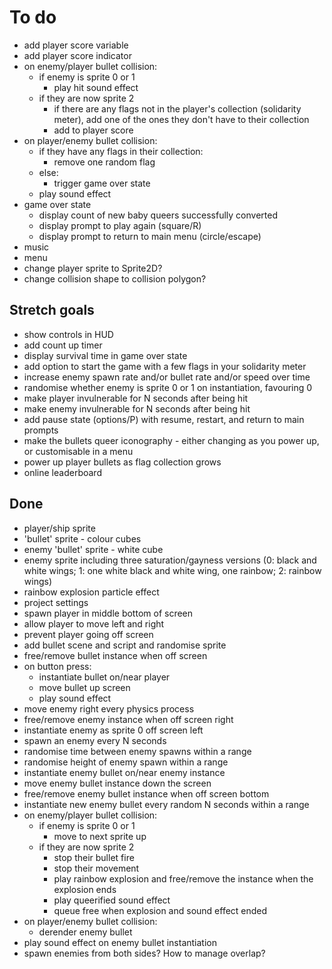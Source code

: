 # To do

- add player score variable
- add player score indicator
- on enemy/player bullet collision:
  - if enemy is sprite 0 or 1
    - play hit sound effect
  - if they are now sprite 2
    - if there are any flags not in the player's collection (solidarity meter),
      add one of the ones they don't have to their collection
    - add to player score
- on player/enemy bullet collision:
  - if they have any flags in their collection:
    - remove one random flag
  - else:
    - trigger game over state
  - play sound effect
- game over state
  - display count of new baby queers successfully converted
  - display prompt to play again (square/R)
  - display prompt to return to main menu (circle/escape)
- music
- menu
- change player sprite to Sprite2D?
- change collision shape to collision polygon?

## Stretch goals

- show controls in HUD
- add count up timer
- display survival time in game over state
- add option to start the game with a few flags in your solidarity meter
- increase enemy spawn rate and/or bullet rate and/or speed over time
- randomise whether enemy is sprite 0 or 1 on instantiation, favouring 0
- make player invulnerable for N seconds after being hit
- make enemy invulnerable for N seconds after being hit
- add pause state (options/P) with resume, restart, and return to main prompts
- make the bullets queer iconography - either changing as you power up, or
  customisable in a menu
- power up player bullets as flag collection grows
- online leaderboard

## Done

- player/ship sprite
- 'bullet' sprite - colour cubes
- enemy 'bullet' sprite - white cube
- enemy sprite including three saturation/gayness versions (0: black and white
  wings; 1: one white black and white wing, one rainbow; 2: rainbow wings)
- rainbow explosion particle effect
- project settings
- spawn player in middle bottom of screen
- allow player to move left and right
- prevent player going off screen
- add bullet scene and script and randomise sprite
- free/remove bullet instance when off screen
- on button press:
  - instantiate bullet on/near player
  - move bullet up screen
  - play sound effect
- move enemy right every physics process
- free/remove enemy instance when off screen right
- instantiate enemy as sprite 0 off screen left
- spawn an enemy every N seconds
- randomise time between enemy spawns within a range
- randomise height of enemy spawn within a range
- instantiate enemy bullet on/near enemy instance
- move enemy bullet instance down the screen
- free/remove enemy bullet instance when off screen bottom
- instantiate new enemy bullet every random N seconds within a range
- on enemy/player bullet collision:
  - if enemy is sprite 0 or 1
    - move to next sprite up
  - if they are now sprite 2
    - stop their bullet fire
    - stop their movement
    - play rainbow explosion and free/remove the instance when the explosion
      ends
    - play queerified sound effect
    - queue free when explosion and sound effect ended
- on player/enemy bullet collision:
  - derender enemy bullet
- play sound effect on enemy bullet instantiation
- spawn enemies from both sides? How to manage overlap?
